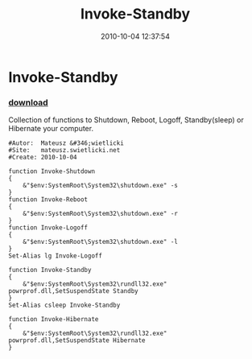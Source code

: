 ﻿---
pid:            2280
poster:         TJdot
title:          Invoke-Standby
date:           2010-10-04 12:37:54
format:         posh
parent:         0
parent:         0

---

# Invoke-Standby

### [download](2280.ps1)

Collection of functions to Shutdown, Reboot, Logoff, Standby(sleep) or Hibernate your computer.

```posh
#Autor:  Mateusz &#346;wietlicki 
#Site:   mateusz.swietlicki.net
#Create: 2010-10-04

function Invoke-Shutdown
{
    &"$env:SystemRoot\System32\shutdown.exe" -s
}
function Invoke-Reboot
{
    &"$env:SystemRoot\System32\shutdown.exe" -r
}
function Invoke-Logoff
{
    &"$env:SystemRoot\System32\shutdown.exe" -l
}
Set-Alias lg Invoke-Logoff

function Invoke-Standby
{
    &"$env:SystemRoot\System32\rundll32.exe" powrprof.dll,SetSuspendState Standby
}
Set-Alias csleep Invoke-Standby

function Invoke-Hibernate
{
    &"$env:SystemRoot\System32\rundll32.exe" powrprof.dll,SetSuspendState Hibernate
}
```
